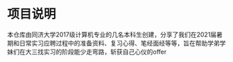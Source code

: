 # 项目说明

本仓库由同济大学2017级计算机专业的几名本科生创建，分享了我们在2021届暑期和日常实习应聘过程中的准备资料、复习心得、笔经面经等等，旨在帮助学弟学妹们在大三找实习的阶段能少走弯路，斩获自己心仪的offer

